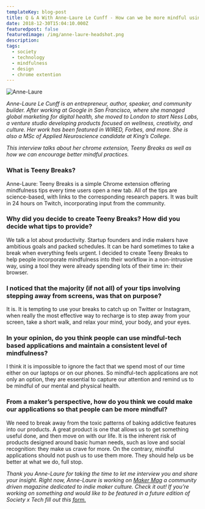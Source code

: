 ```yaml
---
templateKey: blog-post
title: Q & A With Anne-Laure Le Cunff - How can we be more mindful using technology?
date: 2018-12-30T15:04:10.000Z
featuredpost: false
featuredimage: /img/anne-laure-headshot.png
description:
tags:
  - society
  - technology
  - mindfulness
  - design
  - chrome extention
---
```


![Anne-Laure](/img/anne-laure-headshot.png)

*Anne-Laure Le Cunff is an entrepreneur, author, speaker, and community builder. After working at Google in San Francisco, where she managed global marketing for digital health, she moved to London to start Ness Labs, a venture studio developing products focused on wellness, creativity, and culture. Her work has been featured in WIRED, Forbes, and more. She is also a MSc of Applied Neuroscience candidate at King’s College.*

*This interview talks about her chrome extension, Teeny Breaks as well as how we can encourage better mindful practices.*

### What is Teeny Breaks?

Anne-Laure: Teeny Breaks is a simple Chrome extension offering mindfulness tips every time users open a new tab. All of the tips are science-based, with links to the corresponding research papers. It was built in 24 hours on Twitch, incorporating input from the community.

### Why did you decide to create Teeny Breaks? How did you decide what tips to provide?

We talk a lot about productivity. Startup founders and indie makers have ambitious goals and packed schedules. It can be hard sometimes to take a break when everything feels urgent. I decided to create Teeny Breaks to help people incorporate mindfulness into their workflow in a non-intrusive way, using a tool they were already spending lots of their time in: their browser.


### I noticed that the majority (if not all) of your tips involving stepping away from screens, was that on purpose?

It is. It is tempting to use your breaks to catch up on Twitter or Instagram, when really the most effective way to recharge is to step away from your screen, take a short walk, and relax your mind, your body, and your eyes.

### In your opinion, do you think people can use mindful-tech based applications and maintain a consistent level of mindfulness?

I think it is impossible to ignore the fact that we spend most of our time either on our laptops or on our phones. So mindful-tech applications are not only an option, they are essential to capture our attention and remind us to be mindful of our mental and physical health.

### From a maker’s perspective, how do you think we could make our applications so that people can be more mindful?

We need to break away from the toxic patterns of baking addictive features into our products. A great product is one that allows us to get something useful done, and then move on with our life. It is the inherent risk of products designed around basic human needs, such as love and social recognition: they make us crave for more. On the contrary, mindful applications should not push us to use them more. They should help us be better at what we do, full stop.


*Thank you Anne-Laure for taking the time to let me interview you and share your insight. Right now, Anne-Laure is working on [Maker Mag](https://makermag.com/) a community driven magazine dedicated to indie maker culture. Check it out! If you’re working on something and would like to be featured in a future edition of Society x Tech fill out this [form.](https://docs.google.com/forms/d/e/1FAIpQLScLkKF6cnloKU8q8fElsCOww6Xna-pLZn_xJwV74EeQM-Rq4g/viewform)*